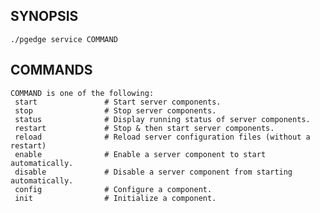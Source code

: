 
## SYNOPSIS
    ./pgedge service COMMAND

## COMMANDS
    COMMAND is one of the following:
     start               # Start server components.
     stop                # Stop server components.
     status              # Display running status of server components.
     restart             # Stop & then start server components.
     reload              # Reload server configuration files (without a restart)
     enable              # Enable a server component to start automatically.
     disable             # Disable a server component from starting automatically.
     config              # Configure a component.
     init                # Initialize a component.
